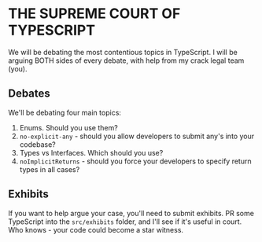 # THE SUPREME COURT OF TYPESCRIPT

We will be debating the most contentious topics in TypeScript. I will be arguing BOTH sides of every debate, with help from my crack legal team (you).

## Debates

We'll be debating four main topics:

1. Enums. Should you use them?
2. `no-explicit-any` - should you allow developers to submit any's into your codebase?
3. Types vs Interfaces. Which should you use?
4. `noImplicitReturns` - should you force your developers to specify return types in all cases?

## Exhibits

If you want to help argue your case, you'll need to submit exhibits. PR some TypeScript into the `src/exhibits` folder, and I'll see if it's useful in court. Who knows - your code could become a star witness.
